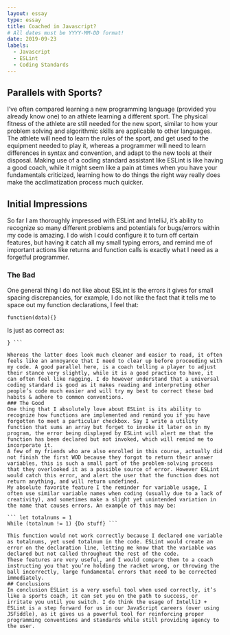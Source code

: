 ```yaml
---
layout: essay
type: essay
title: Coached in Javascript?
# All dates must be YYYY-MM-DD format!
date: 2019-09-23
labels:
  - Javascript
  - ESLint
  - Coding Standards
---
```


## Parallels with Sports?
I’ve often compared learning a new programming language (provided you already know one) to an athlete learning a different sport. The physical fitness of the athlete are still needed for the new sport, similar to how your problem solving and algorithmic skills are applicable to other languages. The athlete will need to learn the rules of the sport, and get used to the equipment needed to play it, whereas a programmer will need to learn differences in syntax and convention, and adapt to the new tools at their disposal. Making use of a coding standard assistant like ESLint is like having a good coach, while it might seem like a pain at times when you have your fundamentals criticized, learning how to do things the right way really does make the acclimatization process much quicker.
## Initial Impressions
So far I am thoroughly impressed with ESLint and IntelliJ, it’s ability to recognize so many different problems and potentials for bugs/errors within my code is amazing. I do wish I could configure it to turn off certain features, but having it catch all my small typing errors, and remind me of important actions like returns and function calls is exactly what I need as a forgetful programmer.
### The Bad
 One general thing I do not like about ESLint is the errors it gives for small spacing discrepancies, for example, I do not like the fact that it tells me to space out my function declarations, I feel that:

``` function(data){} ``` 

Is just as correct as:

``` function (data) {
} ```

Whereas the latter does look much cleaner and easier to read, it often feels like an annoyance that I need to clear up before proceeding with my code. A good parallel here, is a coach telling a player to adjust their stance very slightly, while it is a good practice to have, it can often feel like nagging. I do however understand that a universal coding standard is good as it makes reading and interpreting other people’s code much easier and will try my best to correct these bad habits & adhere to common conventions.
### The Good
One thing that I absolutely love about ESLint is its ability to recognize how functions are implemented and remind you if you have forgotten to meet a particular checkbox. Say I write a utility function that sums an array but forget to invoke it later on in my program, the error being displayed by ESLint will alert me that the function has been declared but not invoked, which will remind me to incorporate it.
A few of my friends who are also enrolled in this course, actually did not finish the first WOD because they forgot to return their answer variables, this is such a small part of the problem-solving process that they overlooked it as a possible source of error. However ESLint would catch this error, and alert the user that the function does not return anything, and will return undefined.
My absolute favorite feature I the reminder for variable usage, I often use similar variable names when coding (usually due to a lack of creativity), and sometimes make a slight yet unintended variation in the name that causes errors. An example of this may be:

``` let totalnums = 1
While (totalnum != 1) {Do stuff} ```

This function would not work correctly because I declared one variable as totalnums, yet used totalnum in the code. ESLint would create an error on the declaration line, letting me know that the variable was declared but not called throughout the rest of the code. 
These features are very useful, and I would compare them to a coach instructing you that you’re holding the racket wrong, or throwing the ball incorrectly, large fundamental errors that need to be corrected immediately. 
## Conclusions
In conclusion ESLint is a very useful tool when used correctly, it’s like a sports coach, it can set you on the path to success, or irritate you until you switch. I do think the usage of IntelliJ + ESLint is a step forward for us in our JavaScript careers (over using JSFiddle), as it gives us a powerful tool for reinforcing proper programming conventions and standards while still providing agency to the user. 


